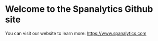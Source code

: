 # Welcome to the Spanalytics Github site

You can visit our website to learn more: https://www.spanalytics.com
